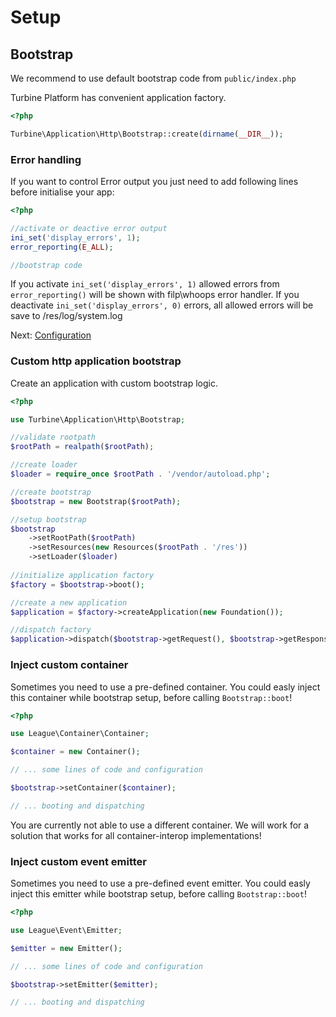 # Setup

## Bootstrap

We recommend to use default bootstrap code from `public/index.php`

Turbine Platform has convenient application factory.

```php
<?php

Turbine\Application\Http\Bootstrap::create(dirname(__DIR__));
```

### Error handling

If you want to control Error output you just need to add following lines before initialise your app:

```php
<?php

//activate or deactive error output
ini_set('display_errors', 1);
error_reporting(E_ALL);

//bootstrap code
```

If you activate `ini_set('display_errors', 1)` allowed errors from `error_reporting()` will be shown with filp\whoops error handler.
If you deactivate `ini_set('display_errors', 0)` errors, all allowed errors will be save to /res/log/system.log

Next: [Configuration](01_Config.md)

### Custom http application bootstrap

Create an application with custom bootstrap logic.
 
```php
<?php

use Turbine\Application\Http\Bootstrap;

//validate rootpath
$rootPath = realpath($rootPath);

//create loader
$loader = require_once $rootPath . '/vendor/autoload.php';

//create bootstrap
$bootstrap = new Bootstrap($rootPath);

//setup bootstrap
$bootstrap
    ->setRootPath($rootPath)
    ->setResources(new Resources($rootPath . '/res'))
    ->setLoader($loader)
    
//initialize application factory
$factory = $bootstrap->boot();

//create a new application
$application = $factory->createApplication(new Foundation());

//dispatch factory
$application->dispatch($bootstrap->getRequest(), $bootstrap->getResponse());
```

### Inject custom container

Sometimes you need to use a pre-defined container. You could easly inject this container while bootstrap setup, before 
calling `Bootstrap::boot`!

```php
<?php

use League\Container\Container;

$container = new Container();

// ... some lines of code and configuration

$bootstrap->setContainer($container);

// ... booting and dispatching

```

You are currently not able to use a different container. We will work for a solution that works for all 
container-interop implementations! 

### Inject custom event emitter

Sometimes you need to use a pre-defined event emitter. You could easly inject this emitter while bootstrap setup, before 
calling `Bootstrap::boot`!

```php
<?php

use League\Event\Emitter;

$emitter = new Emitter();

// ... some lines of code and configuration

$bootstrap->setEmitter($emitter);

// ... booting and dispatching

```